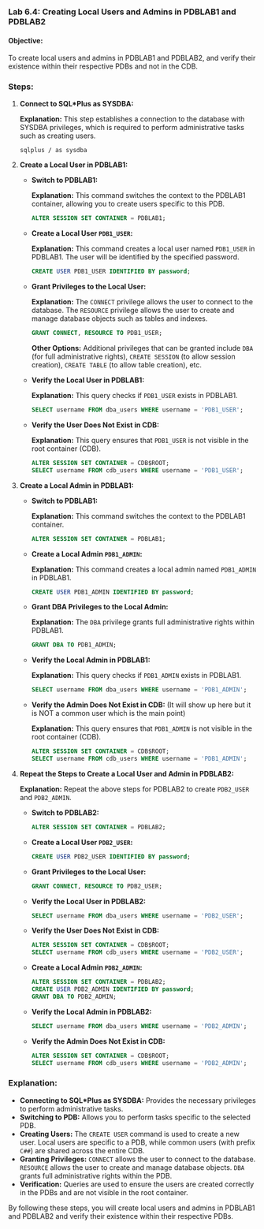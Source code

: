 ### Lab 6.4: Creating Local Users and Admins in PDBLAB1 and PDBLAB2

#### Objective:
To create local users and admins in PDBLAB1 and PDBLAB2, and verify their existence within their respective PDBs and not in the CDB.

### Steps:

1. **Connect to SQL*Plus as SYSDBA:**

    **Explanation:** This step establishes a connection to the database with SYSDBA privileges, which is required to perform administrative tasks such as creating users.

    ```shell
    sqlplus / as sysdba
    ```

2. **Create a Local User in PDBLAB1:**

    - **Switch to PDBLAB1:**

      **Explanation:** This command switches the context to the PDBLAB1 container, allowing you to create users specific to this PDB.

      ```sql
      ALTER SESSION SET CONTAINER = PDBLAB1;
      ```

    - **Create a Local User `PDB1_USER`:**

      **Explanation:** This command creates a local user named `PDB1_USER` in PDBLAB1. The user will be identified by the specified password.

      ```sql
      CREATE USER PDB1_USER IDENTIFIED BY password;
      ```

    - **Grant Privileges to the Local User:**

      **Explanation:** The `CONNECT` privilege allows the user to connect to the database. The `RESOURCE` privilege allows the user to create and manage database objects such as tables and indexes.

      ```sql
      GRANT CONNECT, RESOURCE TO PDB1_USER;
      ```

      **Other Options:** Additional privileges that can be granted include `DBA` (for full administrative rights), `CREATE SESSION` (to allow session creation), `CREATE TABLE` (to allow table creation), etc.

    - **Verify the Local User in PDBLAB1:**

      **Explanation:** This query checks if `PDB1_USER` exists in PDBLAB1.

      ```sql
      SELECT username FROM dba_users WHERE username = 'PDB1_USER';
      ```

    - **Verify the User Does Not Exist in CDB:**

      **Explanation:** This query ensures that `PDB1_USER` is not visible in the root container (CDB).

      ```sql
      ALTER SESSION SET CONTAINER = CDB$ROOT;
      SELECT username FROM cdb_users WHERE username = 'PDB1_USER';
      ```

3. **Create a Local Admin in PDBLAB1:**

    - **Switch to PDBLAB1:**

      **Explanation:** This command switches the context to the PDBLAB1 container.

      ```sql
      ALTER SESSION SET CONTAINER = PDBLAB1;
      ```

    - **Create a Local Admin `PDB1_ADMIN`:**

      **Explanation:** This command creates a local admin named `PDB1_ADMIN` in PDBLAB1.

      ```sql
      CREATE USER PDB1_ADMIN IDENTIFIED BY password;
      ```

    - **Grant DBA Privileges to the Local Admin:**

      **Explanation:** The `DBA` privilege grants full administrative rights within PDBLAB1.

      ```sql
      GRANT DBA TO PDB1_ADMIN;
      ```

    - **Verify the Local Admin in PDBLAB1:**

      **Explanation:** This query checks if `PDB1_ADMIN` exists in PDBLAB1.

      ```sql
      SELECT username FROM dba_users WHERE username = 'PDB1_ADMIN';
      ```

    - **Verify the Admin Does Not Exist in CDB:**  (It will show up here but it is NOT a common user which is the main point)

      **Explanation:** This query ensures that `PDB1_ADMIN` is not visible in the root container (CDB).

      ```sql
      ALTER SESSION SET CONTAINER = CDB$ROOT;
      SELECT username FROM cdb_users WHERE username = 'PDB1_ADMIN';
      ```

4. **Repeat the Steps to Create a Local User and Admin in PDBLAB2:**

    **Explanation:** Repeat the above steps for PDBLAB2 to create `PDB2_USER` and `PDB2_ADMIN`.

    - **Switch to PDBLAB2:**

      ```sql
      ALTER SESSION SET CONTAINER = PDBLAB2;
      ```

    - **Create a Local User `PDB2_USER`:**

      ```sql
      CREATE USER PDB2_USER IDENTIFIED BY password;
      ```

    - **Grant Privileges to the Local User:**

      ```sql
      GRANT CONNECT, RESOURCE TO PDB2_USER;
      ```

    - **Verify the Local User in PDBLAB2:**

      ```sql
      SELECT username FROM dba_users WHERE username = 'PDB2_USER';
      ```

    - **Verify the User Does Not Exist in CDB:**

      ```sql
      ALTER SESSION SET CONTAINER = CDB$ROOT;
      SELECT username FROM cdb_users WHERE username = 'PDB2_USER';
      ```

    - **Create a Local Admin `PDB2_ADMIN`:**

      ```sql
      ALTER SESSION SET CONTAINER = PDBLAB2;
      CREATE USER PDB2_ADMIN IDENTIFIED BY password;
      GRANT DBA TO PDB2_ADMIN;
      ```

    - **Verify the Local Admin in PDBLAB2:**

      ```sql
      SELECT username FROM dba_users WHERE username = 'PDB2_ADMIN';
      ```

    - **Verify the Admin Does Not Exist in CDB:**

      ```sql
      ALTER SESSION SET CONTAINER = CDB$ROOT;
      SELECT username FROM cdb_users WHERE username = 'PDB2_ADMIN';
      ```

### Explanation:

- **Connecting to SQL*Plus as SYSDBA:** Provides the necessary privileges to perform administrative tasks.
- **Switching to PDB:** Allows you to perform tasks specific to the selected PDB.
- **Creating Users:** The `CREATE USER` command is used to create a new user. Local users are specific to a PDB, while common users (with prefix `C##`) are shared across the entire CDB.
- **Granting Privileges:** `CONNECT` allows the user to connect to the database. `RESOURCE` allows the user to create and manage database objects. `DBA` grants full administrative rights within the PDB.
- **Verification:** Queries are used to ensure the users are created correctly in the PDBs and are not visible in the root container.

By following these steps, you will create local users and admins in PDBLAB1 and PDBLAB2 and verify their existence within their respective PDBs.
